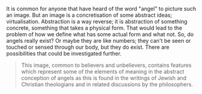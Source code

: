It is common for anyone that have heard of the word "angel" to picture such an image. But an image is a concretisation of some abstract ideas; virtualisation. Abstraction is a way reverse; it is abstraction of something concrete, something that takes a physical form. That would lead to the problem of how we define what has some actual form and what not. So, do angels really exist? Or maybe they are like numbers; they can't be seen or touched or sensed through our body, but they do exist. There are possibilities that could be investigated further.

> This image, common to believers and unbelievers, contains features which represent some of the elements of meaning in the abstract conception of angels as this is found in the writings of Jewish and Christian theologians and in related discussions by the philosophers.
